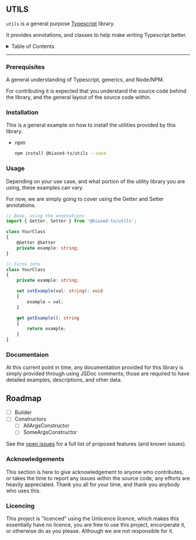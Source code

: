 <br />

UTILS
----------

`utils` is a general purpose [Typescript](tslang.org) library. 

It provides annotations, and classes to help make writing Typescript better.

<details>
    <summary>
        Table of Contents
    </summary>
    <ol>
        <li>
            <a href="#installation">Installation</a>
        </li>
        <li>
            <a href="#usage">General Usage</a>
        </li>
        <li>
            <a href="#documentaion">Documentation</a>
        </li>
    </ol>
</details>

----------

<!-- What's needed to use the lib -->
### Prerequisites
A general understanding of Typescript, generics, 
and Node/NPM.

For contributing it is expected that you understand the source code
behind the library, and the general layout of the source code within.

<!-- how to install the lib... -->
### Installation

This is a general example on how to install the utilities provided by this library.

* npm
  ```bash
  npm install @biased-ts/utils --save
  ```

<!-- Examples on how to use the lib -->
### Usage

Depending on your use case, and what portion of the utility library you are using, these examples can vary.

For now, we are simply going to cover using the Getter and Setter annotations.

```ts
// Base, using the annotations
import { Getter, Setter } from '@biased-ts/utils';

class YourClass
{
    @Getter @Setter
    private example: string;
}

// Turns into
class YourClass
{
    private example: string;

    set setExample(val: string): void
    {
        example = val;
    }

    get getExample(): string
    {
        return example;
    }
}
```


### Documentaion
<a name="documentaion"></a>
At this current point in time, any documentation provided for this library is
simply provided through using JSDoc comments; those are required to have
detailed examples, descriptions, and other data.


<!-- ROADMAP -->
## Roadmap

- [ ] Builder
- [ ] Constructors
    - [ ] AllArgsConstructor
    - [ ] SomeArgsConstructor

See the [open issues](https://github.com/biased-ts/utils/issues) for a full list of proposed features (and known issues).

### Acknowledgements

This section is here to give acknowledgement to anyone who contributes, or takes the time to
report any issues within the source code; any efforts are heavily appreciated. Thank you all
for your time, and thank you anybody who uses this. 

### Licencing

This project is "licenced" using the Unlicence licence, which makes this essentially have no licence,
you are free to use this project, encorperate it, or otherwise do as you please. Although we are not responsible for it.